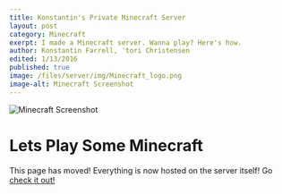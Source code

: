 ```yaml
---
title: Konstantin's Private Minecraft Server
layout: post
category: Minecraft
exerpt: I made a Minecraft server. Wanna play? Here's how.
author: Konstantin Farrell, 'tori Christensen
edited: 1/13/2016
published: true
image: /files/server/img/Minecraft_logo.png
image-alt: Minecraft Screenshot
---
```


![Minecraft Screenshot](../../../../files/server/img/screenshot.png)

# Lets Play Some Minecraft

This page has moved! Everything is now hosted on the server itself!
Go [check it out!](http://tardigrade.ddns.net)
